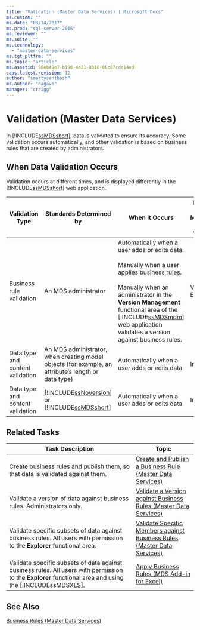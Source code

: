 ```yaml
---
title: "Validation (Master Data Services) | Microsoft Docs"
ms.custom: ""
ms.date: "03/14/2017"
ms.prod: "sql-server-2016"
ms.reviewer: ""
ms.suite: ""
ms.technology: 
  - "master-data-services"
ms.tgt_pltfrm: ""
ms.topic: "article"
ms.assetid: 98eb49e7-b190-4a21-8316-08c07cde14ed
caps.latest.revision: 12
author: "smartysanthosh"
ms.author: "nagavo"
manager: "craigg"
---
```

# Validation (Master Data Services)
  In [!INCLUDE[ssMDSshort](../includes/ssmdsshort-md.md)], data is validated to ensure its accuracy. Some validation occurs automatically, and other validation is based on business rules that are created by administrators.  
  
## When Data Validation Occurs  
 Validation occurs at different times, and is displayed differently in the [!INCLUDE[ssMDSshort](../includes/ssmdsshort-md.md)] web application.  
  
|Validation Type|Standards Determined by|When it Occurs|Displayed in the MasterData Manager web UI as|Displayed in the Add-in for Excel as|Is Data Saved to the MDS Repository?|  
|---------------------|-----------------------------|--------------------|---------------------------------------------------|-------------------------------------------|------------------------------------------|  
|Business rule validation|An MDS administrator|Automatically when a user adds or edits data.<br /><br /> Manually when a user applies business rules.<br /><br /> Manually when an administrator in the **Version Management** functional area of the [!INCLUDE[ssMDSmdm](../includes/ssmdsmdm-md.md)] web application validates a version against business rules.|Validation Errors|ValidationStatus|Yes|  
|Data type and content validation|An MDS administrator, when creating model objects (for example, an attribute’s length or data type)|Automatically when a user adds or edits data|Input Errors|InputStatus|No|  
|Data type and content validation|[!INCLUDE[ssNoVersion](../includes/ssnoversion-md.md)] or [!INCLUDE[ssMDSshort](../includes/ssmdsshort-md.md)]|Automatically when a user adds or edits data|Input Errors|InputStatus|No|  
  
## Related Tasks  
  
|Task Description|Topic|  
|----------------------|-----------|  
|Create business rules and publish them, so that data is validated against them.|[Create and Publish a Business Rule &#40;Master Data Services&#41;](../master-data-services/create-and-publish-a-business-rule-master-data-services.md)|  
|Validate a version of data against business rules. Administrators only.|[Validate a Version against Business Rules &#40;Master Data Services&#41;](../master-data-services/validate-a-version-against-business-rules-master-data-services.md)|  
|Validate specific subsets of data against business rules. All users with permission to the **Explorer** functional area.|[Validate Specific Members against Business Rules &#40;Master Data Services&#41;](../master-data-services/validate-specific-members-against-business-rules-master-data-services.md)|  
|Validate specific subsets of data against business rules. All users with permission to the **Explorer** functional area and using the [!INCLUDE[ssMDSXLS](../includes/ssmdsxls-md.md)].|[Apply Business Rules &#40;MDS Add-in for Excel&#41;](../master-data-services/microsoft-excel-add-in/apply-business-rules-mds-add-in-for-excel.md)|  
  
## See Also  
 [Business Rules &#40;Master Data Services&#41;](../master-data-services/business-rules-master-data-services.md)  
  
  